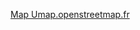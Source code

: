 [Map Umap.openstreetmap.fr](https://umap.openstreetmap.fr/cs-cz/map/kontejnery-bez-druhu_1013405#8/50.228/16.298)
